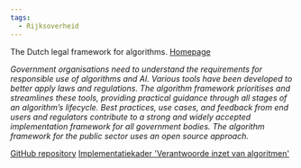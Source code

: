 ```yaml
---
tags:
  - Rijksoverheid
---
```

The Dutch legal framework for algorithms. [Homepage](https://minbzk.github.io/Algoritmekader/)

_Government organisations need to understand the requirements for responsible use of algorithms and AI. Various tools have been developed to better apply laws and regulations. The algorithm framework prioritises and streamlines these tools, providing practical guidance through all stages of an algorithm’s lifecycle. Best practices, use cases, and feedback from end users and regulators contribute to a strong and widely accepted implementation framework for all government bodies. The algorithm framework for the public sector uses an open source approach._


[GitHub repository](https://github.com/MinBZK/Algoritmekader)
[Implementatiekader 'Verantwoorde inzet van algoritmen'](https://open.overheid.nl/documenten/9b7b55fd-1762-499b-b089-2b7132c12402/file)